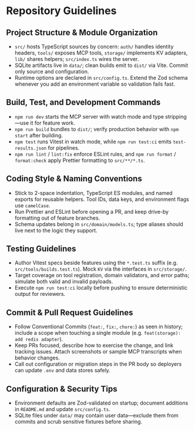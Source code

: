 # Repository Guidelines

## Project Structure & Module Organization
- `src/` hosts TypeScript sources by concern: `auth/` handles identity headers, `tools/` exposes MCP tools, `storage/` implements KV adapters, `lib/` shares helpers; `src/index.ts` wires the server.
- SQLite artifacts live in `data/`; clean builds emit to `dist/` via Vite. Commit only source and configuration.
- Runtime options are declared in `src/config.ts`. Extend the Zod schema whenever you add an environment variable so validation fails fast.

## Build, Test, and Development Commands
- `npm run dev` starts the MCP server with watch mode and type stripping—use it for feature work.
- `npm run build` bundles to `dist/`; verify production behavior with `npm start` after building.
- `npm test` runs Vitest in watch mode, while `npm run test:ci` emits `test-results.json` for pipelines.
- `npm run lint` / `lint:fix` enforce ESLint rules, and `npm run format` / `format:check` apply Prettier formatting to `src/**/*.ts`.

## Coding Style & Naming Conventions
- Stick to 2-space indentation, TypeScript ES modules, and named exports for reusable helpers. Tool IDs, data keys, and environment flags use `camelCase`.
- Run Prettier and ESLint before opening a PR, and keep drive-by formatting out of feature branches.
- Schema updates belong in `src/domain/models.ts`; type aliases should live next to the logic they support.

## Testing Guidelines
- Author Vitest specs beside features using the `*.test.ts` suffix (e.g. `src/tools/builds.test.ts`). Mock `KV` via the interfaces in `src/storage/`.
- Target coverage on tool registration, domain validators, and error paths; simulate both valid and invalid payloads.
- Execute `npm run test:ci` locally before pushing to ensure deterministic output for reviewers.

## Commit & Pull Request Guidelines
- Follow Conventional Commits (`feat:`, `fix:`, `chore:`) as seen in history; include a scope when touching a single module (e.g. `feat(storage): add redis adapter`).
- Keep PRs focused, describe how to exercise the change, and link tracking issues. Attach screenshots or sample MCP transcripts when behavior changes.
- Call out configuration or migration steps in the PR body so deployers can update `.env` and data stores safely.

## Configuration & Security Tips
- Environment defaults are Zod-validated on startup; document additions in `README.md` and update `src/config.ts`.
- SQLite files under `data/` may contain user data—exclude them from commits and scrub sensitive fixtures before sharing.
